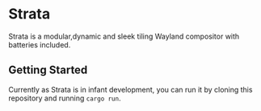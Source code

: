 # Strata
Strata is a modular,dynamic and sleek tiling Wayland compositor with batteries included.

## Getting Started
Currently as Strata is in infant development, you can run it by cloning this repository and running `cargo run`. 